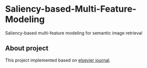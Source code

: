# Saliency-based-Multi-Feature-Modeling
Saliency-based multi-feature modeling for semantic image retrieval
## About project 
This project implemented based on [elsevier journal](https://www.sciencedirect.com/science/article/abs/pii/S1047320317302304).
